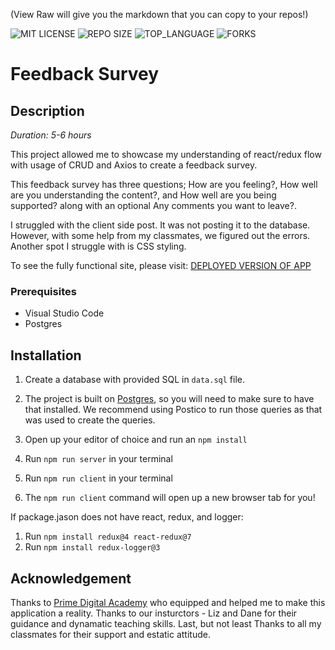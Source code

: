 (View Raw will give you the markdown that you can copy to your repos!)


![MIT LICENSE](https://img.shields.io/github/license/scottbromander/the_marketplace.svg?style=flat-square)
![REPO SIZE](https://img.shields.io/github/repo-size/scottbromander/the_marketplace.svg?style=flat-square)
![TOP_LANGUAGE](https://img.shields.io/github/languages/top/scottbromander/the_marketplace.svg?style=flat-square)
![FORKS](https://img.shields.io/github/forks/scottbromander/the_marketplace.svg?style=social)

# Feedback Survey

## Description

_Duration: 5-6 hours_

This project allowed me to showcase my understanding of react/redux flow with usage of CRUD and Axios to create a feedback survey.

This feedback survey has three questions; How are you feeling?, How well are you understanding the content?, and How well are you being supported? along with an optional Any comments you want to leave?.

I struggled with the client side post. It was not posting it to the database. However, with some help from my classmates, we figured out the errors. Another spot I struggle with is CSS styling.


To see the fully functional site, please visit: [DEPLOYED VERSION OF APP](www.heroku.com)

### Prerequisites

- Visual Studio Code
- Postgres

## Installation

1. Create a database with provided SQL in `data.sql` file.
2. The project is built on [Postgres](https://www.postgresql.org/download/), so you will need to make sure to have that installed. We recommend using Postico to run those queries as that was used to create the queries.

3. Open up your editor of choice and run an `npm install`
4. Run `npm run server` in your terminal
5. Run `npm run client` in your terminal
6. The `npm run client` command will open up a new browser tab for you!

If package.jason does not have react, redux, and logger:
1. Run `npm install redux@4 react-redux@7`
2. Run `npm install redux-logger@3`

## Acknowledgement
Thanks to [Prime Digital Academy](www.primeacademy.io) who equipped and helped me to make this application a reality. Thanks to our insturctors - Liz and Dane for their guidance and dynamatic teaching skills. Last, but not least Thanks to all my classmates for their support and estatic attitude.

